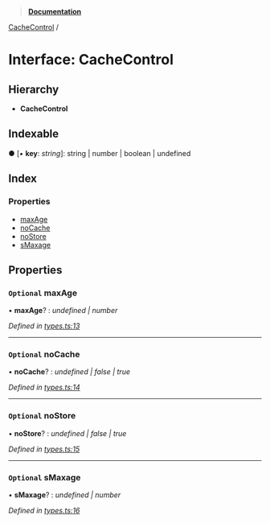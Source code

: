 > **[Documentation](../README.md)**

[CacheControl](cachecontrol.md) /

# Interface: CacheControl

## Hierarchy

* **CacheControl**

## Indexable

● \[▪ **key**: *string*\]: string | number | boolean | undefined

## Index

### Properties

* [maxAge](cachecontrol.md#optional-maxage)
* [noCache](cachecontrol.md#optional-nocache)
* [noStore](cachecontrol.md#optional-nostore)
* [sMaxage](cachecontrol.md#optional-smaxage)

## Properties

### `Optional` maxAge

• **maxAge**? : *undefined | number*

*Defined in [types.ts:13](https://github.com/bad-batch/cacheability/blob/f62901c/src/types.ts#L13)*

___

### `Optional` noCache

• **noCache**? : *undefined | false | true*

*Defined in [types.ts:14](https://github.com/bad-batch/cacheability/blob/f62901c/src/types.ts#L14)*

___

### `Optional` noStore

• **noStore**? : *undefined | false | true*

*Defined in [types.ts:15](https://github.com/bad-batch/cacheability/blob/f62901c/src/types.ts#L15)*

___

### `Optional` sMaxage

• **sMaxage**? : *undefined | number*

*Defined in [types.ts:16](https://github.com/bad-batch/cacheability/blob/f62901c/src/types.ts#L16)*